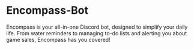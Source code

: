 # Encompass-Bot
Encompass is your all-in-one Discord bot, designed to simplify your daily life. From water reminders to managing to-do lists and alerting you about game sales, Encompass has you covered!
